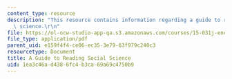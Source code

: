```yaml
---
content_type: resource
description: "This resource contains information regarding a guide to reading social\
  \ science.\r\n"
file: https://ol-ocw-studio-app-qa.s3.amazonaws.com/courses/15-031j-energy-decisions-markets-and-policies-spring-2012/1ea3c46ad4386fc4b3ca69a69c4750b9_MIT15_031JS12_read_guide.pdf
file_type: application/pdf
parent_uid: e159f4f4-ce06-ec35-3e79-63f979c240c3
resourcetype: Document
title: A Guide to Reading Social Science
uid: 1ea3c46a-d438-6fc4-b3ca-69a69c4750b9
---
```

